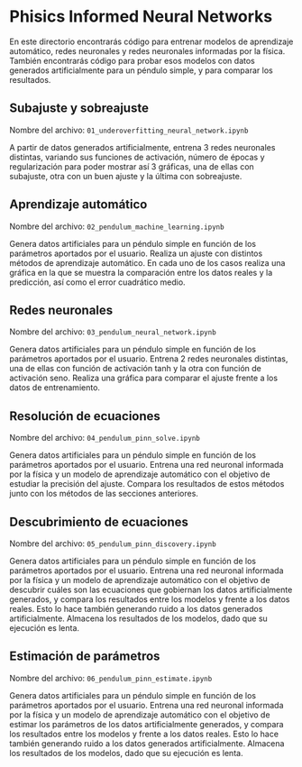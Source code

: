 # Phisics Informed Neural Networks

En este directorio encontrarás código para entrenar modelos de aprendizaje automático, redes neuronales y redes neuronales informadas por la física. También encontrarás código para probar esos modelos con datos generados artificialmente para un péndulo simple, y para comparar los resultados. 

## Subajuste y sobreajuste

Nombre del archivo: `01_underoverfitting_neural_network.ipynb`

A partir de datos generados artificialmente, entrena $3$ redes neuronales distintas, variando sus funciones de activación, número de épocas y regularización para poder mostrar así $3$ gráficas, una de ellas con subajuste, otra con un buen ajuste y la última con sobreajuste.

## Aprendizaje automático

Nombre del archivo: `02_pendulum_machine_learning.ipynb`

Genera datos artificiales para un péndulo simple en función de los parámetros aportados por el usuario. Realiza un ajuste con distintos métodos de aprendizaje automático. En cada uno de los casos realiza una gráfica en la que se muestra la comparación entre los datos reales y la predicción, así como el error cuadrático medio.

## Redes neuronales

Nombre del archivo: `03_pendulum_neural_network.ipynb`

Genera datos artificiales para un péndulo simple en función de los parámetros aportados por el usuario. Entrena $2$ redes neuronales distintas, una de ellas con función de activación tanh y la otra con función de activación seno. Realiza una gráfica para comparar el ajuste frente a los datos de entrenamiento.

## Resolución de ecuaciones

Nombre del archivo: `04_pendulum_pinn_solve.ipynb`

Genera datos artificiales para un péndulo simple en función de los parámetros aportados por el usuario. Entrena una red neuronal informada por la física y un modelo de aprendizaje automático con el objetivo de estudiar la precisión del ajuste. Compara los resultados de estos métodos junto con los métodos de las secciones anteriores.

## Descubrimiento de ecuaciones

Nombre del archivo: `05_pendulum_pinn_discovery.ipynb`

Genera datos artificiales para un péndulo simple en función de los parámetros aportados por el usuario. Entrena una red neuronal informada por la física y un modelo de aprendizaje automático con el objetivo de descubrir cuáles son las ecuaciones que gobiernan los datos artificialmente generados, y compara los resultados entre los modelos y frente a los datos reales. Esto lo hace también generando ruido a los datos generados artificialmente. Almacena los resultados de los modelos, dado que su ejecución es lenta.

## Estimación de parámetros

Nombre del archivo: `06_pendulum_pinn_estimate.ipynb`

Genera datos artificiales para un péndulo simple en función de los parámetros aportados por el usuario. Entrena una red neuronal informada por la física y un modelo de aprendizaje automático con el objetivo de estimar los parámetros de los datos artificialmente generados, y compara los resultados entre los modelos y frente a los datos reales. Esto lo hace también generando ruido a los datos generados artificialmente. Almacena los resultados de los modelos, dado que su ejecución es lenta.
